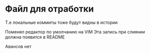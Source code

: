 # Файл для отработки
Т.е локальные коммиты тоже будут видны в истории

Поменял редактор по умолчанию на VIM
Эта запись при слиянии должна появится в README

Авансов нет 

